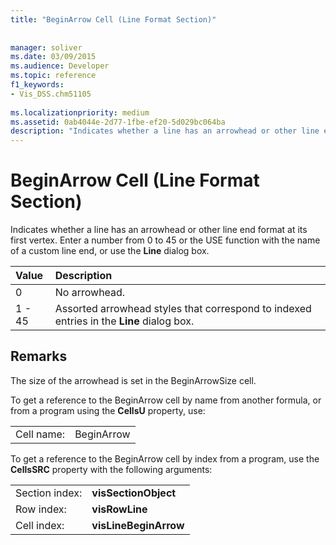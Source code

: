 ```yaml
---
title: "BeginArrow Cell (Line Format Section)"
 
 
manager: soliver
ms.date: 03/09/2015
ms.audience: Developer
ms.topic: reference
f1_keywords:
- Vis_DSS.chm51105
 
ms.localizationpriority: medium
ms.assetid: 0ab4044e-2d77-1fbe-ef20-5d029bc064ba
description: "Indicates whether a line has an arrowhead or other line end format at its first vertex. Enter a number from 0 to 45 or the USE function with the name of a custom line end, or use the Line dialog box."
---
```


# BeginArrow Cell (Line Format Section)

Indicates whether a line has an arrowhead or other line end format at its first vertex. Enter a number from 0 to 45 or the USE function with the name of a custom line end, or use the **Line** dialog box. 
  
|**Value**|**Description**|
|:-----|:-----|
| 0  <br/> | No arrowhead. |
| 1 - 45  <br/> | Assorted arrowhead styles that correspond to indexed entries in the **Line** dialog box. |
   
## Remarks

The size of the arrowhead is set in the BeginArrowSize cell.
  
To get a reference to the BeginArrow cell by name from another formula, or from a program using the **CellsU** property, use: 
  
|||
|:-----|:-----|
| Cell name:  <br/> | BeginArrow  <br/> |
   
To get a reference to the BeginArrow cell by index from a program, use the **CellsSRC** property with the following arguments: 
  
|||
|:-----|:-----|
| Section index:  <br/> |**visSectionObject** <br/> |
| Row index:  <br/> |**visRowLine** <br/> |
| Cell index:  <br/> |**visLineBeginArrow** <br/> |
   


